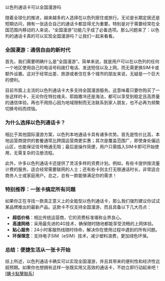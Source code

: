 以色列通话卡可以全国漫游吗

随着全球化的推进，越来越多的人选择在以色列居住或旅行。无论是长期定居还是短期访问，拥有一张适合自己的通话卡都显得尤为重要。特别是对于需要经常在全国范围内移动的人来说，“全国漫游”功能几乎成了必备选项。那么问题来了：以色列的通话卡真的可以实现全国漫游吗？让我们一起来看看。

### 全国漫游：通信自由的新时代

首先，我们需要明确什么是“全国漫游”。简单来说，就是用户可以在以色列的任何一个地区使用自己的电话号码拨打电话、发送短信以及上网，而无需更换SIM卡或额外设置。这对于经常出差、旅游或者住在多个城市的朋友来说，无疑是一个巨大的便利。

目前市面上主流的以色列通话卡大多支持全国漫游服务。这意味着只要你购买了一张这样的卡，无论你在特拉维夫、耶路撒冷还是海法，都可以享受到稳定且高质量的通信体验。再也不用担心因为地域限制而无法联系到家人朋友，也不必再为频繁切换号码而烦恼。

### 为什么选择以色列通话卡？

相比于其他国际漫游方案，以色列本地通话卡具有诸多优势。首先是性价比高，本地运营商提供的套餐通常比跨国运营商更实惠；其次是覆盖范围广，即使身处偏远山区，也能保证信号畅通无阻；最后是操作简便，用户只需插入SIM卡即可开始使用，无需复杂的注册流程。

此外，许多以色列通话卡还提供了灵活多样的资费计划。例如，有些卡提供按流量计费的服务，适合经常需要联网的人士；还有些卡则主打无限通话时长，非常适合商务人士或家庭用户。总之，总有一款能够满足你的需求！

### 特别推荐：一张卡搞定所有问题

如果你正在寻找一款真正意义上的全能型以色列通话卡，那么我们强烈建议你试试某品牌推出的最新产品。这款卡不仅支持全国漫游，而且具备以下几大亮点：

- **超低价格**：相比传统运营商，它的资费标准堪称业界良心。
- **高速网络**：采用最先进的4G技术，确保随时随地都能享受流畅的上网体验。
- **贴心服务**：24小时客服热线随时待命，解决你在使用过程中遇到的所有问题。
- **环保理念**：支持电子SIM（eSIM）技术，减少塑料浪费，更加绿色环保。

### 总结：便捷生活从一张卡开始

综上所述，以色列通话卡确实可以实现全国漫游，并且其带来的便利性和经济性远超预期。如果你也想拥有这样一张既实用又高效的通话卡，不妨立即行动起来吧！[[購卡點擊聯系](https://t.me/s/esim1088)]